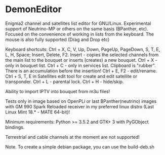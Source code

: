 # DemonEditor

Enigma2 channel and satellites list editor for GNU/Linux.
Experimental support of Neutrino-MP or others on the same basis (BPanther, etc).
Focused on the convenience of working in lists from the keyboard. The mouse is also fully supported (Drag and Drop etc)

Keyboard shortcuts:
Ctrl + X, C, V, Up, Down, PageUp, PageDown, S, T, E, L, H, Space; Insert, Delete, F2.
Insert - copies the selected channels from the main list to the bouquet or inserts (creates) a new bouquet.
Ctrl + X - only in bouquet list. Ctrl + C - only in services list.
Clipboard is "rubber". There is an accumulation before the insertion!
Ctrl + E, F2 - edit/rename.
Ctrl + S, T, E in Satellites edit tool for create and edit satellite or transponder.
Ctrl + L - parental lock.
Ctrl + H - hide/skip.

Ability to import IPTV into bouquet from m3u files!

Tests only in image based on OpenPLi or last BPanther(neutrino) images with GM 990 Spark Reloaded receiver
in my preferred linux distro (Last Linux Mint 18.* - MATE 64-bit)!

Minimum requirements: Python >= 3.5.2 and GTK+ 3 with PyGObject bindings.

Terrestrial and cable channels at the moment are not supported!

Note. To create a simple debian package, you can use the build-deb.sh


